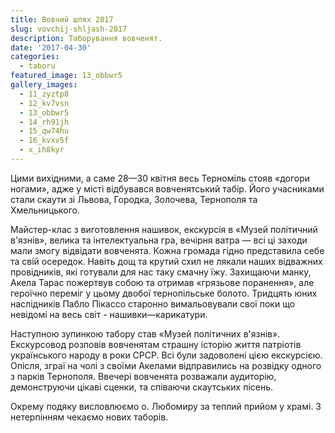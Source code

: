 ```yaml
---
title: Вовчий шлях 2017
slug: vovchij-shljash-2017
description: Таборування вовченят.
date: '2017-04-30'
categories:
  - taboru
featured_image: 13_obbwr5
gallery_images:
  - 11_zyztp8
  - 12_kv7vsn
  - 13_obbwr5
  - 14_rh91jh
  - 15_qw74hu
  - 16_kvxv5f
  - х_ih8kyr
---
```


Цими вихідними, а саме 28—30 квітня весь Терноміль стояв «догори ногами», адже у місті відбувався вовченятський табір. Його учасниками стали скаути зі Львова, Городка, Золочева, Тернополя та Хмельницького.

Майстер-клас з виготовлення нашивок, екскурсія в «Музей політичний в'язнів», велика та інтелектуальна гра, вечірня ватра — всі ці заходи мали змогу відвідати вовченята. Кожна громада гідно представила себе та свій осередок. Навіть дощ та крутий схил не лякали наших відважних провідників, які готували для нас таку смачну їжу. Захищаючи манку, Акела Тарас пожертвув собою та отримав «грязьове поранення», але героїчно переміг у цьому двобої тернопільське болото. Тридцять юних наслідників Пабло Пікассо старонно вимальовували свої поки що невідомі на весь світ - нашивки—карикатури.

Наступною зупинкою табору став «Музей політичних в'язнів». Екскурсовод розповів вовченятам страшну історію життя патріотів українського народу в роки СРСР. Всі були задоволені цією екскурсією. Опісля, зграї на чолі з своїми Акелами відправились на розвідку одного з парків Тернополя. Ввечері вовченята розважали аудиторію, демонструючи цікаві сценки, та співаючи скаутських пісень.

Окрему подяку висловлюємо о. Любомиру за теплий прийом у храмі. З нетерпінням чекаємо нових таборів.
